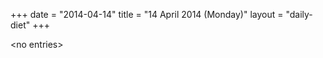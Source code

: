 +++
date = "2014-04-14"
title = "14 April 2014 (Monday)"
layout = "daily-diet"
+++

<p>&lt;no entries&gt;</p>